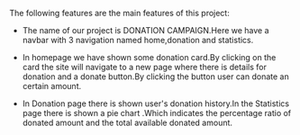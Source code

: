 The following features are the main features of this project:

* The name of our project is DONATION CAMPAIGN.Here we have a navbar with 3 navigation named home,donation and statistics.

* In homepage we have shown some donation card.By clicking on the card the site will navigate to a new page where there is details for donation and a donate button.By clicking the button user can donate an certain amount.

* In Donation page there is shown user's donation history.In the Statistics page there is shown a pie chart .Which indicates the percentage ratio of donated amount and the total available donated amount.
